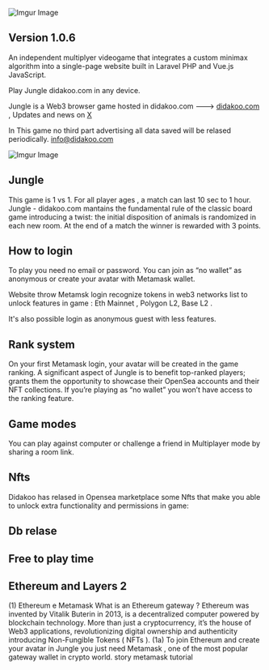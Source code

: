 ![Imgur Image](http://i.imgur.com/3SqZpCN.jpg)


## Version 1.0.6

An independent multiplyer videogame that integrates a custom minimax algorithm into a single-page website built in Laravel PHP and Vue.js JavaScript. 

Play Jungle didakoo.com in any device. 

Jungle is a Web3 browser game hosted in didakoo.com ---> [didakoo.com](https://didakoo.com) , Updates and news on [X](https://twitter.com/didakoo_games) 
<!-- [Medium](https://medium.com/@didakoo)  -->

In This game no third part advertising all data saved will be relased periodically. 
info@didakoo.com


![Imgur Image](http://i.imgur.com/fj8XkoO.jpg)


## Jungle
This game is 1 vs 1.
For all player ages , a match can last 10 sec to 1 hour.
Jungle - didakoo.com mantains the fundamental rule of the classic board game introducing a twist: 
the initial disposition of animals is randomized in each new room.
At the end of a match the winner is rewarded with 3 points.

## How to login
To play you need no email or password. You can join as “no wallet” as anonymous or create your avatar with Metamask wallet.

Website throw Metamsk login recognize tokens in web3 networks list to unlock features in game : Eth Mainnet , Polygon L2, Base L2 .

It's also possible login as anonymous guest with less features.

## Rank system 
On your first Metamask login, your avatar will be created in the game ranking. 
A significant aspect of Jungle is to benefit top-ranked players;
grants them the opportunity to showcase their OpenSea accounts and their NFT collections. 
If you’re playing as “no wallet” you won’t have access to the ranking feature.

## Game modes
You can play against computer or challenge a friend in Multiplayer mode by sharing a room link.

## Nfts  
Didakoo has relased in Opensea marketplace some Nfts that make you able to unlock extra functionality and permissions in game:

## Db relase 

## Free to play time  

## Ethereum and Layers 2
(1) Ethereum e Metamask 
What is an Ethereum gateway ?
Ethereum was invented by Vitalik Buterin in 2013, is a decentralized computer powered by blockchain technology.
More than just a cryptocurrency, it’s the house of Web3 applications, 
revolutionizing digital ownership and authenticity introducing Non-Fungible Tokens ( NFTs ).
(1a)
To join Ethereum and create your avatar in Jungle you just need Metamask , 
one of the most popular gateway wallet in crypto world.
story 
metamask tutorial 